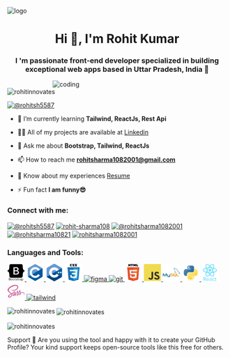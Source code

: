 ![logo](https://github.com/RohitInnovates/RohitInnovates/blob/main/github-header-image.png)

<h1 align="center">Hi 👋, I'm Rohit Kumar</h1>
<h3 align="center">I 'm passionate front-end developer specialized in building exceptional web apps based in Uttar Pradesh, India 📍</h3>
<img align="right" width="400" alt="coding"  src="https://physicsgurukul.files.wordpress.com/2019/02/character-1.gif"/>

<p align="left"> <img src="https://komarev.com/ghpvc/?username=rohitinnovates&label=Profile%20views&color=0e75b6&style=flat" alt="rohitinnovates" /> </p>

<p align="left"> <a href="https://twitter.com/@rohitsh5587" target="blank"><img src="https://img.shields.io/twitter/follow/@rohitsh5587?logo=twitter&style=for-the-badge" alt="@rohitsh5587" /></a> </p>

- 🌱 I’m currently learning **Tailwind, ReactJs, Rest Api**

- 👨‍💻 All of my projects are available at [Linkedin](https://www.linkedin.com/in/rohit-sharma108/)

- 💬 Ask me about **Bootstrap, Tailwind, ReactJs**

- 📫 How to reach me **rohitsharma1082001@gmail.com**

- 📄 Know about my experiences [Resume](https://drive.google.com/file/d/1tN2r7zEjAmLkO_ebW1VQOSHvh3nXhYFz/view?usp=drive_link)

- ⚡ Fun fact **I am funny😎**

<h3 align="left">Connect with me:</h3>
<p align="left">
<a href="https://twitter.com/@rohitsh5587" target="blank"><img align="center" src="https://raw.githubusercontent.com/rahuldkjain/github-profile-readme-generator/master/src/images/icons/Social/twitter.svg" alt="@rohitsh5587" height="30" width="40" /></a>
<a href="https://linkedin.com/in/rohit-sharma108" target="blank"><img align="center" src="https://raw.githubusercontent.com/rahuldkjain/github-profile-readme-generator/master/src/images/icons/Social/linked-in-alt.svg" alt="rohit-sharma108" height="30" width="40" /></a>
<a href="https://medium.com/@rohitsharma1082001" target="blank"><img align="center" src="https://raw.githubusercontent.com/rahuldkjain/github-profile-readme-generator/master/src/images/icons/Social/medium.svg" alt="@rohitsharma1082001" height="30" width="40" /></a>
<a href="https://www.hackerrank.com/@rohitsharma10821" target="blank"><img align="center" src="https://raw.githubusercontent.com/rahuldkjain/github-profile-readme-generator/master/src/images/icons/Social/hackerrank.svg" alt="@rohitsharma10821" height="30" width="40" /></a>
<a href="https://auth.geeksforgeeks.org/user/rohitsharma1082001" target="blank"><img align="center" src="https://raw.githubusercontent.com/rahuldkjain/github-profile-readme-generator/master/src/images/icons/Social/geeks-for-geeks.svg" alt="rohitsharma1082001" height="30" width="40" /></a>
</p>

<h3 align="left">Languages and Tools:</h3>
<p align="left"> <a href="https://getbootstrap.com" target="_blank" rel="noreferrer"> <img src="https://raw.githubusercontent.com/devicons/devicon/master/icons/bootstrap/bootstrap-plain-wordmark.svg" alt="bootstrap" width="40" height="40"/> </a> <a href="https://www.cprogramming.com/" target="_blank" rel="noreferrer"> <img src="https://raw.githubusercontent.com/devicons/devicon/master/icons/c/c-original.svg" alt="c" width="40" height="40"/> </a> <a href="https://www.w3schools.com/cpp/" target="_blank" rel="noreferrer"> <img src="https://raw.githubusercontent.com/devicons/devicon/master/icons/cplusplus/cplusplus-original.svg" alt="cplusplus" width="40" height="40"/> </a> <a href="https://www.w3schools.com/css/" target="_blank" rel="noreferrer"> <img src="https://raw.githubusercontent.com/devicons/devicon/master/icons/css3/css3-original-wordmark.svg" alt="css3" width="40" height="40"/> </a> <a href="https://www.figma.com/" target="_blank" rel="noreferrer"> <img src="https://www.vectorlogo.zone/logos/figma/figma-icon.svg" alt="figma" width="40" height="40"/> </a> <a href="https://git-scm.com/" target="_blank" rel="noreferrer"> <img src="https://www.vectorlogo.zone/logos/git-scm/git-scm-icon.svg" alt="git" width="40" height="40"/> </a> <a href="https://www.w3.org/html/" target="_blank" rel="noreferrer"> <img src="https://raw.githubusercontent.com/devicons/devicon/master/icons/html5/html5-original-wordmark.svg" alt="html5" width="40" height="40"/> </a> <a href="https://developer.mozilla.org/en-US/docs/Web/JavaScript" target="_blank" rel="noreferrer"> <img src="https://raw.githubusercontent.com/devicons/devicon/master/icons/javascript/javascript-original.svg" alt="javascript" width="40" height="40"/> </a> <a href="https://www.mysql.com/" target="_blank" rel="noreferrer"> <img src="https://raw.githubusercontent.com/devicons/devicon/master/icons/mysql/mysql-original-wordmark.svg" alt="mysql" width="40" height="40"/> </a> <a href="https://www.python.org" target="_blank" rel="noreferrer"> <img src="https://raw.githubusercontent.com/devicons/devicon/master/icons/python/python-original.svg" alt="python" width="40" height="40"/> </a> <a href="https://reactjs.org/" target="_blank" rel="noreferrer"> <img src="https://raw.githubusercontent.com/devicons/devicon/master/icons/react/react-original-wordmark.svg" alt="react" width="40" height="40"/> </a> <a href="https://sass-lang.com" target="_blank" rel="noreferrer"> <img src="https://raw.githubusercontent.com/devicons/devicon/master/icons/sass/sass-original.svg" alt="sass" width="40" height="40"/> </a> <a href="https://tailwindcss.com/" target="_blank" rel="noreferrer"> <img src="https://www.vectorlogo.zone/logos/tailwindcss/tailwindcss-icon.svg" alt="tailwind" width="40" height="40"/> </a> </p>

<p><img align="left" src="https://github-readme-stats.vercel.app/api/top-langs?username=rohitinnovates&show_icons=true&locale=en&layout=compact" alt="rohitinnovates" /></p>

<p>&nbsp;<img align="center" src="https://github-readme-stats.vercel.app/api?username=rohitinnovates&show_icons=true&locale=en" alt="rohitinnovates" /></p>

<p><img align="center" src="https://github-readme-streak-stats.herokuapp.com/?user=rohitinnovates&" alt="rohitinnovates" /></p>

Support 🙏
Are you using the tool and happy with it to create your GitHub Profile?
Your kind support keeps open-source tools like this free for others.
